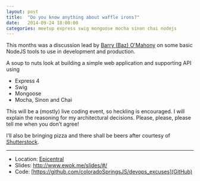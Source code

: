 ```yaml
---
layout: post
title:  "Do you know anything about waffle irons?"
date:   2014-09-24 18:00:00
categories: meetup express swig mongoose mocha sinon chai nodejs
---
```


This months was a discussion lead by [Barry (Baz) O'Mahony](http://www.meetup.com/coloradospringsjs/members/8806516) on some basic NodeJS tools to use in development and production. 

A soup to nuts look at building a simple web application and supporting API using

* Express 4 
* Swig
* Mongoose
* Mocha, Sinon and Chai

This will be a (mostly) live coding event, so heckling is encouraged. I will explain the reasoning for my architectural decisions. Please, please, please tell me when you don’t agree!

I’ll also be bringing pizza and there shall be beers after courtesy of [Shutterstock](http://shutterstock.com/).

---
* Location: [Epicentral](http://maps.google.com/maps?f=q&hl=en&q=415+North+Tejon%2C+Colorado+Springs%2C+CO%2C+us)
* Slides: http://www.ewok.me/slides/#/
* Code: [https://github.com/coloradoSpringsJS/devops_excuses](GitHub)
